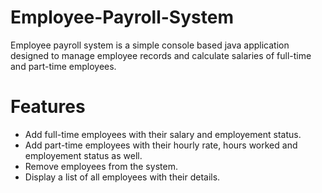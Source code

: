 # Employee-Payroll-System
Employee payroll system is a simple console based java application designed to manage employee records and calculate salaries of full-time and part-time employees.

# Features
* Add full-time employees with their salary and employement status.
* Add part-time employees with their hourly rate, hours worked and employement status as well.
* Remove employees from the system.
* Display a list of all employees with their details.
